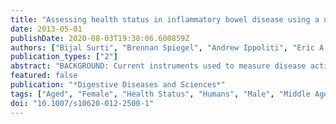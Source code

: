```yaml
---
title: "Assessing health status in inflammatory bowel disease using a novel single-item numeric rating scale"
date: 2013-05-01
publishDate: 2020-08-03T19:38:06.600859Z
authors: ["Bijal Surti", "Brennan Spiegel", "Andrew Ippoliti", "Eric A. Vasiliauskas", "Peter Simpson", "David Q. Shih", "Stephan R. Targan", "Dermot P. B. McGovern", "Gil Y. Melmed"]
publication_types: ["2"]
abstract: "BACKGROUND: Current instruments used to measure disease activity and health-related quality of life in patients with Crohn's disease (CD) and ulcerative colitis (UC) are often cumbersome, time-consuming, and expensive; although used in clinical trials, they are not convenient for clinical practice. A numeric rating scale (NRS) is a quick, inexpensive, and convenient patient-reported outcome that can capture the patient's overall perception of health. AIMS: The aim of this study was to assess the validity, reliability, and responsiveness of an NRS and evaluate its use in clinical practice in patients with CD and UC. METHODS: We prospectively evaluated patient-reported NRS scores and measured correlations between NRS and a range of severity measures, including physician-reported NRS, Crohn's disease activity index (CDAI), Harvey-Bradshaw index (HBI), inflammatory bowel disease questionnaire (IBDQ), and C-reactive protein (CRP) in patients with CD. Subsequently, we evaluated the correlation between the NRS and standard measures of health status (HBI or simple colitis clinical activity index [SCCAI]) and laboratory tests (sedimentation rate [ESR], CRP, and fecal calprotectin) in patients with CD and UC. RESULTS: The patient-reported NRS showed excellent correlation with CDAI (R (2) = 0.59, p textless 0.0001), IBDQ (R (2) = 0.66, p textless 0.0001), and HBI (R (2) = 0.32, p textless 0.0001) in patients with CD. The NRS showed poor, but statistically significant correlation with SCCAI (R (2) = 0.25, p textless 0.0001) in patients with UC. The NRS did not correlate with CRP, ESR, or calprotectin. The NRS was reliable and responsive to change. CONCLUSIONS: The NRS is a valid, reliable, and responsive measure that may be useful to evaluate patients with CD and possibly UC."
featured: false
publication: "*Digestive Diseases and Sciences*"
tags: ["Aged", "Female", "Health Status", "Humans", "Male", "Middle Aged", "Adult", "Young Adult", "Colitis", "Ulcerative", "Crohn Disease", "Severity of Illness Index", "C-Reactive Protein", "Prospective Studies", "Quality of Life", "Remission Induction"]
doi: "10.1007/s10620-012-2500-1"
---
```


